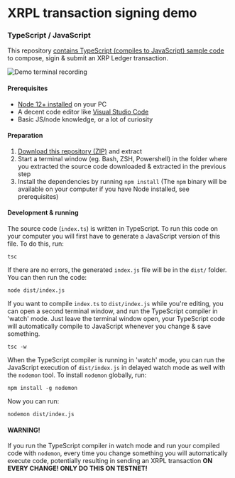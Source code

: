 # XRPL transaction signing demo

### TypeScript / JavaScript

This repository [contains TypeScript (compiles to JavaScript) sample code](https://github.com/WietseWind/XRPL-JS-TS-demo/blob/main/index.ts) to compose, sigin & submit an XRP Ledger transaction.

![Demo terminal recording](https://raw.githubusercontent.com/WietseWind/XRPL-JS-TS-demo/main/assets/demo.gif)

#### Prerequisites

- [Node 12+ installed](https://nodejs.org/en/download/) on your PC
- A decent code editor like [Visual Studio Code](https://code.visualstudio.com/download)
- Basic JS/node knowledge, or a lot of curiosity

#### Preparation

1. [Download this repository (ZIP)](https://github.com/WietseWind/XRPL-JS-TS-demo/archive/refs/heads/main.zip) and extract
2. Start a terminal window (eg. Bash, ZSH, Powershell) in the folder where you extracted the source code downloaded & extracted in the previous step
3. Install the dependencies by running `npm install` (The `npm` binary will be available on your computer if you have Node installed, see prerequisites)

#### Development & running

The source code (`index.ts`) is written in TypeScript. To run this code on your computer you will first have to generate a JavaScript version of this file. To do this, run:

`tsc`

If there are no errors, the generated `index.js` file will be in the `dist/` folder. You can then run the code:

`node dist/index.js`

If you want to compile `index.ts` to `dist/index.js` while you're editing, you can open a second terminal window, and run the TypeScript compiler in 'watch' mode. Just leave the terminal window open, your TypeScript code will automatically compile to JavaScript whenever you change & save something.

`tsc -w`

When the TypeScript compiler is running in 'watch' mode, you can run the JavaScript execution of `dist/index.js` in delayed watch mode as well with the `nodemon` tool. To install `nodemon` globally, run:

`npm install -g nodemon`

Now you can run:

`nodemon dist/index.js`

#### WARNING!

If you run the TypeScript compiler in watch mode and run your compiled code with `nodemon`, every time you change something you will automatically execute code, potentially resulting in sending an XRPL transaction **ON EVERY CHANGE! ONLY DO THIS ON TESTNET!**
